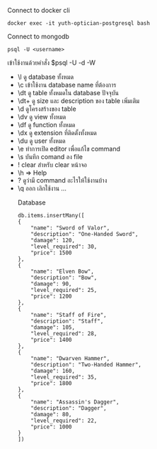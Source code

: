 Connect to docker cli

    docker exec -it yuth-optician-postgresql bash

Connect to mongodb

    psql -U <username>

เข้าใช้งานด้วยคำสั่ง $psql -U <username> -d <database> -W
- \l ดู database ทั้งหมด
- \c <database> เข้าใช้งาน database name ที่ต้องการ
- \dt ดู table ทั้งหมดใน database ปัจจุบัน
- \dt+ ดู size และ description ของ table เพิ่มเติม
- \d <table name> ดูโครงสร้างของ table
- \dv ดู view ทั้งหมด
- \df ดู function ทั้งหมด
- \dx ดู extension ที่ติดตั้งทั้งหมด
- \du ดู user ทั้งหมด
- \e ทำการเปิด editor เพื่อแก้ไข command
- \s <file name> บันทึก comand ลง file
- \! clear สำหรับ clear หน้าจอ
- \h => Help
- \? ดูว่ามี command อะไรให้ใช้งานบ้าง
- \q ออก เลิกใช้งาน …

Database

    db.items.insertMany([
    {
        "name": "Sword of Valor",
        "description": "One-Handed Sword",
        "damage": 120,
        "level_required": 30,
        "price": 1500
    },
    {
        "name": "Elven Bow",
        "description": "Bow",
        "damage": 90,
        "level_required": 25,
        "price": 1200
    },
    {
        "name": "Staff of Fire",
        "description": "Staff",
        "damage": 105,
        "level_required": 28,
        "price": 1400
    },
    {
        "name": "Dwarven Hammer",
        "description": "Two-Handed Hammer",
        "damage": 160,
        "level_required": 35,
        "price": 1800
    },
    {
        "name": "Assassin's Dagger",
        "description": "Dagger",
        "damage": 80,
        "level_required": 22,
        "price": 1000
    }
    ])